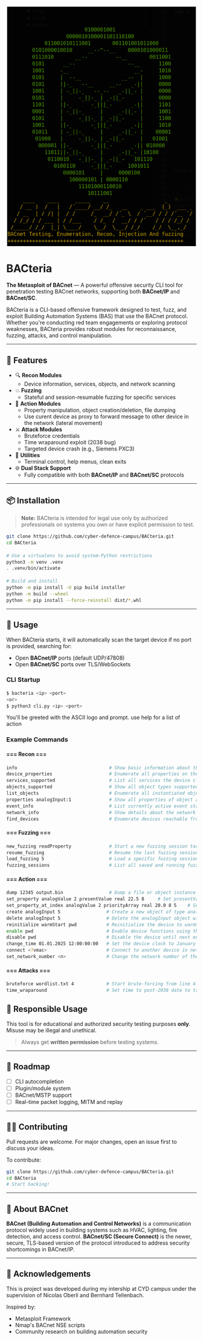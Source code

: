 <p align="center">
  <img src="rsc/BACteria.png" alt="" width="500"/>
</p>

# BACteria

**The Metasploit of BACnet** — A powerful offensive security CLI tool for penetration testing BACnet networks, supporting both **BACnet/IP** and **BACnet/SC**.

BACteria is a CLI-based offensive framework designed to test, fuzz, and exploit Building Automation Systems (BAS) that use the BACnet protocol. Whether you're conducting red team engagements or exploring protocol weaknesses, BACteria provides robust modules for reconnaissance, fuzzing, attacks, and control manipulation.

---

## 🚀 Features

- 🔍 **Recon Modules**
  - Device information, services, objects, and network scanning
- 💥 **Fuzzing**
  - Stateful and session-resumable fuzzing for specific services
- 🧬 **Action Modules**
  - Property manipulation, object creation/deletion, file dumping
  - Use curent device as proxy to forward message to other device in the network (lateral movement)
- ⚔️ **Attack Modules**
  - Bruteforce credentials
  - Time wraparound exploit (2038 bug)
  - Targeted device crash (e.g., Siemens PXC3)
- 🔧 **Utilities**
  - Terminal control, help menus, clean exits
- 🌐 **Dual Stack Support**
  - Fully compatible with both **BACnet/IP** and **BACnet/SC** protocols

---

## 📦 Installation

> **Note:** BACteria is intended for legal use only by authorized professionals on systems you own or have explicit permission to test.

```bash
git clone https://github.com/cyber-defence-campus/BACteria.git
cd BACteria

# Use a virtualenv to avoid system-Python restrictions
python3 -m venv .venv
. .venv/bin/activate

# Build and install
python -m pip install -U pip build installer
python -m build --wheel
python -m pip install --force-reinstall dist/*.whl
```

---

## 🧠 Usage

When BACteria starts, it will automatically scan the target device if no port is provided, searching for:
- Open **BACnet/IP** ports (default UDP/47808)
- Open **BACnet/SC** ports over TLS/WebSockets

### CLI Startup

```bash
$ bacteria <ip> <port>
<or>
$ python3 cli.py <ip> <port>
```

You'll be greeted with the ASCII logo and prompt. use help for a list  of action
### Example Commands

#### === Recon ===

```bash
info                                  # Show basic information about the target device
device_properties                     # Enumerate all properties on the target device
services_supported                    # List all services the device claims to support
objects_supported                     # Show all object types supported by the device
list_objects                          # Enumerate all instantiated objects on the device
properties analogInput:1              # Show all properties of object analogInput with instance 1
event_info                            # List currently active event states on the device
network_info                          # Show details about the network link and addressing
find_devices                          # Enumerate devices reachable from the current device
```

#### === Fuzzing ===

```bash
new_fuzzing readProperty              # Start a new fuzzing session targeting readProperty service
resume_fuzzing                        # Resume the last fuzzing session that was active
load_fuzzing 5                        # Load a specific fuzzing session by its ID
fuzzing_sessions                      # List all saved and running fuzzing sessions
```

#### === Action ===

```bash
dump 12345 output.bin                 # Dump a file or object instance (12345) to output.bin
set_property analogValue 2 presentValue real 22.5 8     # Set presentValue of analogValue 2 to 22.5 with priority 8
set_property_at_index analogValue 2 priorityArray real 20.0 8 5    # Set index 5 of priorityArray to 20.0 with priority 8
create analogInput 5                 # Create a new object of type analogInput with instance 5
delete analogInput 5                 # Delete the analogInput object with instance 5
reinitialize warmStart pwd           # Reinitialize the device to warmStart state using a password
enable pwd                           # Enable device functions using the password
disable pwd                          # Disable the device until next enable or reinit
change_time 01.01.2025 12:00:00:00   # Set the device clock to January 1st, 2025 at noon
connect <?vmac>                      # Connect to another device in network via the current one (use find_devices for possible devices)
set_network_number <n>               # Change the network number of the communication

```

#### === Attacks ===

```bash
bruteforce wordlist.txt 4            # Start brute-forcing from line 4 in the wordlist
time_wraparound                      # Set time to post-2038 date to trigger timestamp overflows
```


## 🔐 Responsible Usage

This tool is for educational and authorized security testing purposes **only**. Misuse may be illegal and unethical.

> Always get **written permission** before testing systems.

---

## 📅 Roadmap

- [ ] CLI autocompletion
- [ ] Plugin/module system
- [ ] BACnet/MSTP support
- [ ] Real-time packet logging, MITM and replay

---

## 👨‍💻 Contributing

Pull requests are welcome. For major changes, open an issue first to discuss your ideas.

To contribute:

```bash
git clone https://github.com/cyber-defence-campus/BACteria.git
cd BACteria
# Start hacking!
```

---


## 🏢 About BACnet

**BACnet (Building Automation and Control Networks)** is a communication protocol widely used in building systems such as HVAC, lighting, fire detection, and access control. **BACnet/SC (Secure Connect)** is the newer, secure, TLS-based version of the protocol introduced to address security shortcomings in BACnet/IP.

---

## 🙌 Acknowledgements

This is project was developed during my intership at CYD campus under the supervision of Nicolas Oberli and Bernhard Tellenbach.

Inspired by:
- Metasploit Framework
- Nmap's BACnet NSE scripts
- Community research on building automation security
